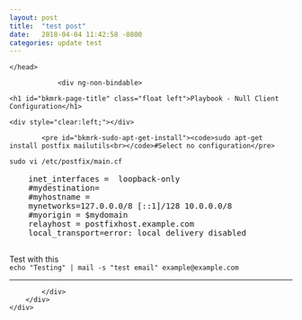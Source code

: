 ```yaml
---
layout: post
title:  "test post"
date:   2018-04-04 11:42:58 -0800
categories: update test
---
```


<html lang="en">
<head>
    <meta http-equiv="Content-Type" content="text/html; charset=utf-8"/>
    <title>Playbook - Null Client Configuration</title>

    </head>
<body>
<div class="container" id="page-show">
    <div class="row">
        <div class="col-md-8 col-md-offset-2">
            <div class="page-content">

                <div ng-non-bindable>

    <h1 id="bkmrk-page-title" class="float left">Playbook - Null Client Configuration</h1>

    <div style="clear:left;"></div>

            <pre id="bkmrk-sudo-apt-get-install"><code>sudo apt-get install postfix mailutils<br></code>#Select no configuration</pre>
<pre id="bkmrk-sudo-vi-%2Fetc%2Fpostfix"><code>sudo vi /etc/postfix/main.cf</code><br><br>    inet_interfaces =  loopback-only<br>    #mydestination=<br>    #myhostname = <br>    mynetworks=127.0.0.0/8 [::1]/128 10.0.0.0/8<br>    #myorigin = $mydomain<br>    relayhost = postfixhost.example.com<br>    local_transport=error: local delivery disabled<br><br></pre>
<p id="bkmrk-%C2%A0"> </p>
<p id="bkmrk-test-with-thisecho-%22">Test with this<br><code>echo "Testing" | mail -s "test email" example@example.com</code></p>
    </div>
                <hr>

            </div>
        </div>
    </div>
</div>
</body>
</html>
